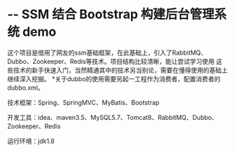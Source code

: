 #  -- SSM 结合 Bootstrap 构建后台管理系统 demo 

这个项目是借用了网友的ssm基础框架，在此基础上，引入了RabbitMQ、Dubbo、Zookeeper、Redis等技术。项目结构比较清晰，能让尝试学习使用
这些技术的新手快速入门，当然精通其中的技术另当别论，需要在懂得使用的基础上继续深入挖掘。
*关于dubbo的使用需要另起一工程作为消费者，配置消费者的dubbo.xml。

技术框架：Spring、SpringMVC、MyBatis、Bootstrap

开发工具：idea、maven3.5、MySQL5.7、Tomcat8、RabbitMQ、Dubbo、Zookeeper、Redis

运行环境：jdk1.8


